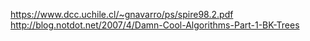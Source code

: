 https://www.dcc.uchile.cl/~gnavarro/ps/spire98.2.pdf
http://blog.notdot.net/2007/4/Damn-Cool-Algorithms-Part-1-BK-Trees
